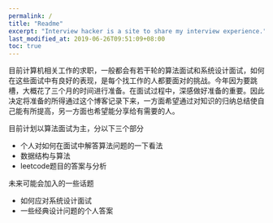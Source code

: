 ```yaml
---
permalink: /
title: "Readme"
excerpt: "Interview hacker is a site to share my interview experience."
last_modified_at: 2019-06-26T09:51:09+08:00
toc: true
---
```


目前计算机相关工作的求职，一般都会有若干轮的算法面试和系统设计面试，如何在这些面试中有良好的表现，是每个找工作的人都要面对的挑战。今年因为要跳槽，大概花了三个月的时间进行准备。在面试过程中，深感做好准备的重要。因此决定将准备的所得通过这个博客记录下来，一方面希望通过对知识的归纳总结使自己能有所提高，另一方面也希望能分享给有需要的人。

目前计划以算法面试为主，分以下三个部分
- 个人对如何在面试中解答算法问题的一下看法
- 数据结构与算法
- leetcode题目的答案与分析

未来可能会加入的一些话题
- 如何应对系统设计面试
- 一些经典设计问题的个人答案